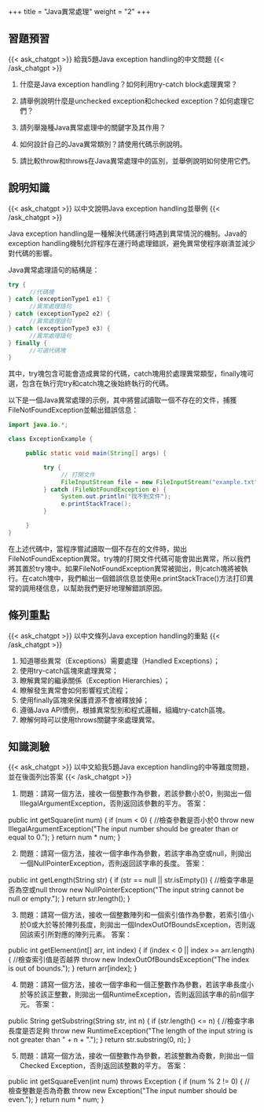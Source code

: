 +++
title = "Java異常處理"
weight = "2"
+++
## 習題預習
{{< ask_chatgpt >}}
給我5題Java exception handling的中文問題
{{< /ask_chatgpt >}}



1. 什麼是Java exception handling？如何利用try-catch block處理異常？

2. 請舉例說明什麼是unchecked exception和checked exception？如何處理它們？

3. 請列舉幾種Java異常處理中的關鍵字及其作用？

4. 如何設計自己的Java異常類別？請使用代碼示例說明。

5. 請比較throw和throws在Java異常處理中的區別，並舉例說明如何使用它們。   

## 說明知識
{{< ask_chatgpt >}}
以中文說明Java exception handling並舉例
{{< /ask_chatgpt >}}



Java exception handling是一種解決代碼運行時遇到異常情況的機制。Java的exception handling機制允許程序在運行時處理錯誤，避免異常使程序崩潰並減少對代碼的影響。

Java異常處理語句的結構是：

```java
try {
      //代碼塊
} catch (exceptionType1 e1) {
      //異常處理語句
} catch (exceptionType2 e2) {
      //異常處理語句
} catch (exceptionType3 e3) {
      //異常處理語句
} finally {
      //可選代碼塊
}
```

其中，try塊包含可能會造成異常的代碼，catch塊用於處理異常類型，finally塊可選，包含在執行完try和catch塊之後始終執行的代碼。

以下是一個Java異常處理的示例，其中將嘗試讀取一個不存在的文件，捕獲FileNotFoundException並輸出錯誤信息：

```java
import java.io.*;

class ExceptionExample {

     public static void main(String[] args) {

          try {
               // 打開文件
               FileInputStream file = new FileInputStream("example.txt");
          } catch (FileNotFoundException e) {
               System.out.println("找不到文件");
               e.printStackTrace();
          } 

     }
}
```

在上述代碼中，當程序嘗試讀取一個不存在的文件時，拋出FileNotFoundException異常。try塊的打開文件代碼可能會拋出異常，所以我們將其置於try塊中。如果FileNotFoundException異常被拋出，則catch塊將被執行。在catch塊中，我們輸出一個錯誤信息並使用e.printStackTrace()方法打印異常的調用棧信息，以幫助我們更好地理解錯誤原因。   

## 條列重點
{{< ask_chatgpt >}}
以中文條列Java exception handling的重點
{{< /ask_chatgpt >}}



1. 知道哪些異常（Exceptions）需要處理（Handled Exceptions）；
2. 使用try-catch區塊來處理異常；
3. 瞭解異常的繼承關係（Exception Hierarchies）；
4. 瞭解發生異常會如何影響程式流程；
5. 使用finally區塊來保護資源不會被釋放掉；
6. 遵循Java API慣例，根據異常型別和程式邏輯，組織try-catch區塊。
7. 瞭解何時可以使用throws關鍵字來處理異常。   

## 知識測驗
{{< ask_chatgpt >}}
以中文給我5題Java exception handling的中等難度問題，並在後面列出答案
{{< /ask_chatgpt >}}



1. 問題：請寫一個方法，接收一個整數作為參數，若該參數小於0，則拋出一個IllegalArgumentException，否則返回該參數的平方。
答案：

public int getSquare(int num) {
    if (num < 0) { //檢查參數是否小於0
        throw new IllegalArgumentException("The input number should be greater than or equal to 0.");
    }
    return num * num;
}

2. 問題：請寫一個方法，接收一個字串作為參數，若該字串為空或null，則拋出一個NullPointerException，否則返回該字串的長度。
答案：

public int getLength(String str) {
    if (str == null || str.isEmpty()) { //檢查字串是否為空或null
        throw new NullPointerException("The input string cannot be null or empty.");
    }
    return str.length();
}

3. 問題：請寫一個方法，接收一個整數陣列和一個索引值作為參數，若索引值小於0或大於等於陣列長度，則拋出一個IndexOutOfBoundsException，否則返回該索引所對應的陣列元素。
答案：

public int getElement(int[] arr, int index) {
    if (index < 0 || index >= arr.length) { //檢查索引值是否越界
        throw new IndexOutOfBoundsException("The index is out of bounds.");
    }
    return arr[index];
}

4. 問題：請寫一個方法，接收一個字串和一個正整數作為參數，若該字串長度小於等於該正整數，則拋出一個RuntimeException，否則返回該字串的前n個字元。
答案：

public String getSubstring(String str, int n) {
    if (str.length() <= n) { //檢查字串長度是否足夠
        throw new RuntimeException("The length of the input string is not greater than " + n + ".");
    }
    return str.substring(0, n);
}

5. 問題：請寫一個方法，接收一個整數作為參數，若該整數為奇數，則拋出一個Checked Exception，否則返回該整數的平方。
答案：

public int getSquareEven(int num) throws Exception {
    if (num % 2 != 0) { //檢查整數是否為奇數
        throw new Exception("The input number should be even.");
    }
    return num * num;
}   

